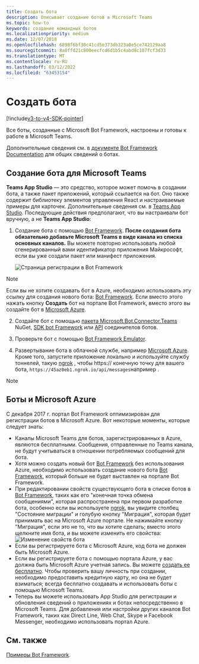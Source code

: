 ```yaml
---
title: Создать бота
description: Описывает создание ботов в Microsoft Teams
ms.topic: how-to
keywords: создание командных ботов
ms.localizationpriority: medium
ms.date: 12/07/2018
ms.openlocfilehash: 6898f6bf30c41cd5e373db323a0e5ce742129aa8
ms.sourcegitcommit: 8a0ffd21c800eecfcd6d1b5c4abd8c107fcf3d33
ms.translationtype: MT
ms.contentlocale: ru-RU
ms.lasthandoff: 03/12/2022
ms.locfileid: "63453154"
---
```

# <a name="create-a-bot"></a>Создать бота

[!include[v3-to-v4-SDK-pointer](~/includes/v3-to-v4-pointer-bots.md)]

Все боты, созданные с Microsoft Bot Framework, настроены и готовы к работе в Microsoft Teams.

Дополнительные сведения см. в [документе Bot Framework Documentation](/azure/bot-service/?view=azure-bot-service-3.0&preserve-view=true) для общих сведений о ботах.

## <a name="create-a-bot-for-microsoft-teams"></a>Создание бота для Microsoft Teams

**Teams App Studio** — это средство, которое может помочь в создании бота, а также пакет приложений, который ссылается на бот. Оно также содержит библиотеку элементов управления React и настраиваемые примеры для карточек. Дополнительные сведения см. в [Teams App Studio](~/concepts/build-and-test/app-studio-overview.md). Последующие действия предполагают, что вы настраивали бот вручную, а не **Teams App Studio**:

1. Создание бота с помощью [Bot Framework](https://dev.botframework.com/bots/new). **После создания бота обязательно добавьте Microsoft Teams в виде канала из списка основных каналов.** Вы можете повторно использовать любой сгенерированный вами идентификатор приложения Майкрософт, если вы уже создали пакет или манифест приложения.

   ![Страница регистрации в Bot Framework](~/assets/images/bots/bfregister.png)

> [!NOTE]
> Если вы не хотите создавать бот в Azure, необходимо использовать эту ссылку для создания нового бота: [Bot Framework](https://dev.botframework.com/bots/new). Если вместо этого нажать кнопку **Создать** бот на портале Bot Framework, вместо этого вы создайте бот в [Microsoft Azure](#bots-and-microsoft-azure).

2. Создайте бот с помощью [пакета Microsoft.Bot.Connector.Teams](https://www.nuget.org/packages/Microsoft.Bot.Connector.Teams) NuGet, [SDK bot Framework](https://github.com/microsoft/botframework-sdk) или [API](/bot-framework/rest-api/bot-framework-rest-connector-api-reference) соединителов ботов.

3. Проверьте бот с помощью [Bot Framework Emulator](/bot-framework/debug-bots-emulator).

4. Развертывание бота в облачной службе, например [Microsoft Azure](https://azure.microsoft.com/). Кроме того, запустите приложение локально и используйте службу тоннелей, такую [ngrok](https://ngrok.com) , чтобы https:// конечную точку для вашего бота, `https://45az0eb1.ngrok.io/api/messages`например .

> [!NOTE]
>
> ## <a name="bots-and-microsoft-azure"></a>Боты и Microsoft Azure
>
> С декабря 2017 г. портал Bot Framework оптимизирован для регистрации ботов в Microsoft Azure. Вот некоторые моменты, которые следует знать:
>
> * Каналы Microsoft Teams для ботов, зарегистрированных в Azure, являются бесплатными. Сообщения, отправленные по Teams канала, не будут учитываться в отношении потребляемых сообщений для бота.
> * Хотя можно создать новый бот [Bot Framework](https://dev.botframework.com/bots/new) без использования Azure, необходимо использовать создание нового бота [Bot Framework](https://dev.botframework.com/bots/new), который больше не будет выставлен на портале Bot Framework.
> * При редактировании свойств существующего бота в списке ботов в [Bot Framework](https://dev.botframework.com/bots), таких как его "конечная точка обмена сообщениями", которая распространена при первом разработке бота, особенно если вы используете [ngrok](https://ngrok.com), вы увидите столбец "Состояние миграции" и голубую кнопку "Миграция", которая будет принимать вас на Microsoft Azure портале. Не нажимайте кнопку "Миграция", если это не то, что вы хотите сделать; вместо этого щелкните имя бота, и вы можете изменить его свойства:</br>
   ![Изменение свойств бота](~/assets/images/bots/bf-migrate-bot-to-azure.png)
> * Если вы регистрируете бота с Microsoft Azure, код бота не должен быть Microsoft Azure.
> * Если вы регистрируете бота с помощью портала Azure, у вас должна быть Microsoft Azure учетная запись. Вы можете [создать ее бесплатно](https://azure.microsoft.com/free/). Чтобы проверить вашу личность при создании, необходимо предоставить кредитную карту, но она не будет взиматься; всегда бесплатно создавать и использовать боты с помощью Microsoft Teams.
> * Теперь вы можете использовать App Studio для регистрации и обновления сведений о приложениях и ботах непосредственно в Microsoft Teams. Для добавления или настройки других каналов Bot Framework, таких как Direct Line, Web Chat, Skype и Facebook Messenger, необходимо использовать портал Azure.

## <a name="see-also"></a>См. также

[Примеры Bot Framework](https://github.com/Microsoft/BotBuilder-Samples/blob/master/README.md).
